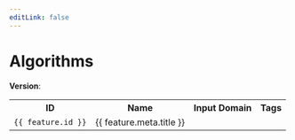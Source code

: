 ```yaml
---
editLink: false
---
```


<script setup lang="ts">
import { data as featureData } from "../features.data";
const features = featureData.data;
</script>

# Algorithms

**Version**: <Badge type="warning" text="latest" />

<table>
  <tr>
    <th>ID</th>
    <th>Name</th>
    <th>Input Domain</th>
    <th>Tags</th>
  </tr>
  <tr v-for="feature in features">
    <td><code><a :href="`/features/latest/${feature.id}/`">{{ feature.id }}</a></code></td>
    <td>{{ feature.meta.title }}</td>
    <td>
      <Badge :text="feature.meta.inputdomain ?? 'unknown'" />
    </td>
    <td>
      <Badge v-for="tag in feature.meta.tags ?? []" :text="tag" />
    </td>
  </tr>
</table>
